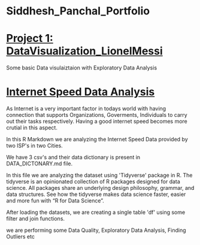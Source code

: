 # Siddhesh_Panchal_Portfolio

# [Project 1: DataVisualization_LionelMessi](https://github.com/Catalian10/DataVisualization_LionelMessi)
Some basic Data visulaiztaion with Exploratory Data Analysis


# [Internet Speed Data Analysis](https://github.com/Catalian10/Internet-Speed-Data-Analysis)
As Internet is a very important factor in todays world with having connection that supports Organizations, Goverments, Individuals to carry out their tasks respectively. Having a good internet speed becomes more crutial in this aspect.

In this R Markdown we are analyzing the Internet Speed Data provided by two ISP's in two Cities.

We have 3 csv's and their data dictionary is present in DATA_DICTONARY.md file.

In this file we are analyzing the dataset using 'Tidyverse' package in R. The tidyverse is an opinionated collection of R packages designed for data science. All packages share an underlying design philosophy, grammar, and data structures. See how the tidyverse makes data science faster, easier and more fun with “R for Data Science”.

After loading the datasets, we are creating a single table 'df' using some filter and join functions.

we are performing some Data Quality, Exploratory Data Analysis, Finding Outliers etc

